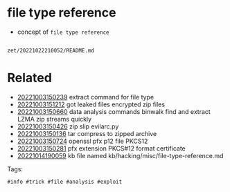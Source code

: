 # file type reference

- concept of `file type reference`

```
```

` zet/20221022210052/README.md `

# Related

- [20221003150239](/zet/20221003150239/README.md) extract command for file type
- [20221003151212](/zet/20221003151212/README.md) got leaked files encrypted zip files
- [20221003150660](/zet/20221003150660/README.md) data analysis commands binwalk find and extract LZMA zip streams quickly
- [20221003150426](/zet/20221003150426/README.md) zip slip evilarc.py
- [20221003150136](/zet/20221003150136/README.md) tar compress to zipped archive
- [20221003150724](/zet/20221003150724/README.md) openssl pfx p12 file PKCS12
- [20221003150281](/zet/20221003150281/README.md) pfx extension PKCS#12 format certificate
- [20221014190059](/zet/20221014190059/README.md) kb file named kb/hacking/misc/file-type-reference.md

Tags:

    #info #trick #file #analysis #exploit
